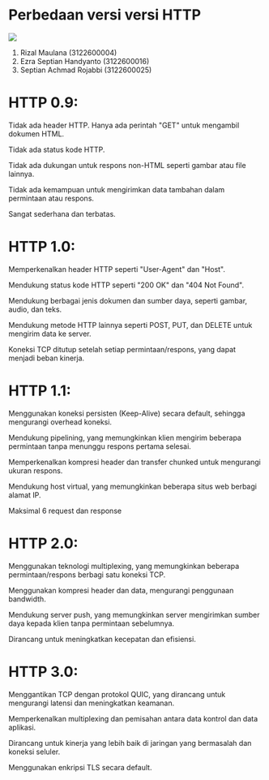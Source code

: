 # Perbedaan versi versi HTTP

![](asset/Comparison-of-HTTP-versions.jpg)

1. Rizal Maulana (3122600004)
2. Ezra Septian Handyanto (3122600016)
3. Septian Achmad Rojabbi (3122600025)

# HTTP 0.9:

Tidak ada header HTTP. Hanya ada perintah "GET" untuk mengambil dokumen HTML.

Tidak ada status kode HTTP.

Tidak ada dukungan untuk respons non-HTML seperti gambar atau file lainnya.

Tidak ada kemampuan untuk mengirimkan data tambahan dalam permintaan atau respons.

Sangat sederhana dan terbatas.

# HTTP 1.0:

Memperkenalkan header HTTP seperti "User-Agent" dan "Host".

Mendukung status kode HTTP seperti "200 OK" dan "404 Not Found".

Mendukung berbagai jenis dokumen dan sumber daya, seperti gambar, audio, dan teks.

Mendukung metode HTTP lainnya seperti POST, PUT, dan DELETE untuk mengirim data ke server.

Koneksi TCP ditutup setelah setiap permintaan/respons, yang dapat menjadi beban kinerja.

# HTTP 1.1:

Menggunakan koneksi persisten (Keep-Alive) secara default, sehingga mengurangi overhead koneksi.

Mendukung pipelining, yang memungkinkan klien mengirim beberapa permintaan tanpa menunggu respons pertama selesai.

Memperkenalkan kompresi header dan transfer chunked untuk mengurangi ukuran respons.

Mendukung host virtual, yang memungkinkan beberapa situs web berbagi alamat IP.

Maksimal 6 request dan response

# HTTP 2.0:

Menggunakan teknologi multiplexing, yang memungkinkan beberapa permintaan/respons berbagi satu koneksi TCP.

Menggunakan kompresi header dan data, mengurangi penggunaan bandwidth.

Mendukung server push, yang memungkinkan server mengirimkan sumber daya kepada klien tanpa permintaan sebelumnya.

Dirancang untuk meningkatkan kecepatan dan efisiensi.

# HTTP 3.0:

Menggantikan TCP dengan protokol QUIC, yang dirancang untuk mengurangi latensi dan meningkatkan keamanan.

Memperkenalkan multiplexing dan pemisahan antara data kontrol dan data aplikasi.

Dirancang untuk kinerja yang lebih baik di jaringan yang bermasalah dan koneksi seluler.

Menggunakan enkripsi TLS secara default.
